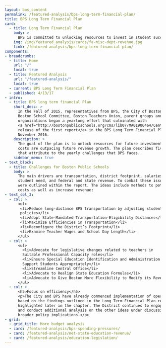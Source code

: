 ```yaml
---
layout: bos_content
permalink: /featured-analysis/bps-long-term-financial-plan/
title: BPS Long Term Financial Plan
card:
  - title: Long Term Financial Plan
    body: >
      BPS is committed to unlocking resources to invest in student success. See how.
    img: /img/featured_analysis/cards/fa-misc-dept-revenue.jpg
    link: /featured-analysis/bps-long-term-financial-plan/
components:
- breadcrumbs:
  - title: Home
    url: "/"
    local: true
  - title: Featured Analysis
    url: "/featured-analysis/"
    local: true
  - current: BPS Long Term Financial Plan
  - published: 4/13/17
- intro:
  - title: BPS long term financial Plan
    short_desc: >
      In the Fall of 2015, representatives from BPS, the City of Boston, 
      Boston School Committee, Boston Teachers Union, parent groups and community 
      organizations began a yearlong effort that culminated with 
      <a href="http://bostonpublicschools.org/cms/lib07/MA01906464/Centricity/Domain/184/Investing%20in%20Student%20Success.pdf">the 
      release of the first report</a> in the BPS Long Term Financial Planning effort in 
      November 2016.  
    description: >
      The goal of the plan is to unlock resources for future investment as the District’s 
      costs are outpacing future revenue growth. The plan describes five main drivers 
      that attribute to the yearly challenges that BPS faces. 
    sidebar_menu: true    
- text_block:
  - title: Challenges for Boston Public Schools
    body: >
      The main drivers are transportation, district footprint, salaries and benefits, 
      student need, and federal and state revenue. To combat these issues ten ideas 
      were outlined within the report. The ideas include methods to potentially decrease 
      costs as well as increase revenue:
- text_col_3:
  - col: >
      <ul>
       <li>Reduce long-distance BPS transportation by adjusting student assignment 
       policies</li>
       <li>Adopt State-Mandated Transportation-Eligibility Distances</li>
       <li>Maximize Efficiencies in Transportation</li>
       <li>Reconfigure the District’s Footprint</li>
       <li>Examine Teacher Wages and School Day Length</li>
      </ul>
  - col: >
      <ul>
        <li>Advocate for legislative changes related to teachers in 
        Suitable Professional Capacity roles</li>
        <li>Ensure Special Education Identification and Administration 
        Support Students Appropriately</li>
        <li>Streamline Central Office</li>
        <li>Advocate to Realign State Education Formulas</li>
        <li>Advocate to Give Boston More Flexibility to Modify its Revenue Structure</li>
      </ul>
  - col: >
      <h5>Focus on efficiency</h5>
      <p>The City and BPS have already commenced implementation of operational efficiencies 
      based on the findings outlined in the Long Term Financial Plan report. These will be 
      highlighted later in the chapter. The District continues to engage with the community 
      and conduct additional analysis on the other ideas under discussion, which have 
      broader policy implications.</p>
- grid:
  - grid_title: More budget analysis
  - card: /featured-analysis/bps-spending-pressures/
  - card: /featured-analysis/net-state-education-revenue/
  - card: /featured-analysis/education-legislation/
---
```

